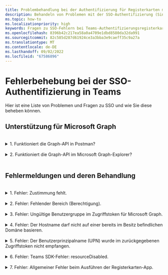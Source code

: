 ```yaml
---
title: Problembehandlung bei der Authentifizierung für Registerkarten mit SSO in Teams
description: Behandeln von Problemen mit der SSO-Authentifizierung (Single Sign-On) in Teams und deren Verwendung in der Registerkarten-App.
ms.topic: how-to
ms.localizationpriority: high
keywords: Fragen zu SSO-Fehlern bei Teams-Authentifizierungsregisterkarten in Microsoft Azure Active Directory (Azure AD)
ms.openlocfilehash: 8396b42c217ea58a0a4709e1dbd8580da32da991
ms.sourcegitcommit: 82c585d287d61924ce3a3bba3e9caeff35c9a27a
ms.translationtype: MT
ms.contentlocale: de-DE
ms.lasthandoff: 09/02/2022
ms.locfileid: "67586896"
---
```

# <a name="troubleshoot-sso-authentication-in-teams"></a>Fehlerbehebung bei der SSO-Authentifizierung in Teams

Hier ist eine Liste von Problemen und Fragen zu SSO und wie Sie diese beheben können.
<br>

## <a name="support-for-microsoft-graph"></a>Unterstützung für Microsoft Graph

<br>
<details>
<summary>1. Funktioniert die Graph-API in Postman?</summary>
<br>
Sie können die Microsoft Graph Postman-Sammlung für den Einstieg in Microsoft Graph-APIs verwenden.

Weitere Informationen finden Sie unter [Verwenden von Postman mit einer Microsoft Graph-API](/graph/use-postman).
</details>
<br>
<details>
<summary>2. Funktioniert die Graph-API im Microsoft Graph-Explorer?</summary>
<br>
Ja, die Graph-API funktioniert im Microsoft Graph-Explorer.

Weitere Informationen finden Sie unter [Graph-API](https://developer.microsoft.com/graph/graph-explorer).

</details>
<br>

## <a name="error-messages-and-how-to-handle-them"></a>Fehlermeldungen und deren Behandlung

<br>
<details>
<summary>1. Fehler: Zustimmung fehlt.</summary>
<br>
Wenn Azure AD eine Anforderung für den Zugriff auf eine Microsoft Graph-Ressource erhält, wird überprüft, ob der Benutzer (oder Mandantenadministrator) seine Zustimmung für diese Ressource erteilt hat. Wenn kein Datensatz für die Zustimmung des Benutzers oder Administrators vorhanden ist, sendet Azure AD eine Fehlermeldung an Ihren Webdienst.

Ihr Code muss dem Client (z. B. im Textkörper einer 403 Forbidden-Antwort) mitteilen, wie der Fehler behandelt werden soll:

- Wenn die Registerkarten-App Microsoft Graph-Bereiche benötigt, für die nur ein Administrator seine Zustimmung geben kann, sollte ihr Code einen Fehler generieren.
- Wenn die einzigen Bereiche, die benötigt werden, vom Benutzer zugewiesen werden können, sollte Ihr Code auf ein alternatives System zur Benutzerauthentifizierung zurückgreifen.

</details>
<br>
<details>
<summary>2. Fehler: Fehlender Bereich (Berechtigung).</summary>
<br>
Dieser Fehler wird nur während der Entwicklung angezeigt.

Um diesen Fehler zu behandeln, sollte Ihr serverseitiger Code eine 403 Forbidden-Antwort an den Client senden. Er sollte den Fehler in der Konsole protokollieren oder in einem Protokoll aufzeichnen.
</details>
<br>
<details>
<summary>3. Fehler: Ungültige Benutzergruppe im Zugriffstoken für Microsoft Graph.</summary>
<br>
Der serverseitige Code sollte eine 403 Forbidden-Antwort an den Client senden, um dem Benutzer eine Nachricht anzuzeigen. Es wird empfohlen, den Fehler auch in der Konsole zu protokollieren oder in einem Protokoll aufzuzeichnen.
</details>
<br>
<details>
<summary>4. Fehler: Der Hostname darf nicht auf einer bereits im Besitz befindlichen Domäne basieren.</summary>
<br>
Sie können diesen Fehler in einem der beiden Szenarien erhalten:

1. Die benutzerdefinierte Domäne wird Azure AD nicht hinzugefügt. Um Azure AD eine benutzerdefinierte Domäne hinzuzufügen und zu registrieren, folgen [Sie dem Hinzufügen eines benutzerdefinierten Domänennamens zum Azure AD-Verfahren](/azure/active-directory/fundamentals/add-custom-domain), und führen Sie dann erneut die Schritte zum [Konfigurieren des Zugriffstokenbereichs](tab-sso-register-aad.md#configure-scope-for-access-token) aus.
1. Sie sind nicht mit Administratoranmeldeinformationen im Microsoft 365-Mandanten angemeldet. Melden Sie sich bei Microsoft 365 als Administrator an.

</details>
<br>
<details>
<summary>5. Fehler: Der Benutzerprinzipalname (UPN) wurde im zurückgegebenen Zugriffstoken nicht empfangen.</summary>
<br>
Sie können UPN als optionalen Anspruch in Azure AD hinzufügen.

Weitere Informationen finden Sie unter [Bereitstellen optionaler Ansprüche für Ihre App](/azure/active-directory/develop/active-directory-optional-claims) und [Zugriffstoken](/azure/active-directory/develop/access-tokens).
</details>
<br>
<details>
<summary>6. Fehler: Teams SDK-Fehler: resourceDisabled.</summary>
<br>
Um diesen Fehler zu vermeiden, stellen Sie sicher, dass die Anwendungs-ID des URI in Azure AD App-Registrierung und in Ihrem Teams-Client ordnungsgemäß konfiguriert ist.

Weitere Informationen zur Anwendungs-ID des URI finden Sie unter [So machen Sie eine API verfügbar](tab-sso-register-aad.md#to-expose-an-api).

</details>
<br>

<details>
<summary>7. Fehler: Allgemeiner Fehler beim Ausführen der Registerkarten-App.</summary>
<br>
Ein allgemeiner Fehler kann angezeigt werden, wenn eine oder mehrere der in Azure AD vorgenommenen App-Konfigurationen falsch sind. Um diesen Fehler zu beheben, überprüfen Sie, ob die in Ihrem Code und Teams-Manifest konfigurierten App-Details den Werten in Azure AD entsprechen.

Die folgende Abbildung zeigt ein Beispiel für die in Azure AD konfigurierten App-Details.

:::image type="content" source="../../../assets/images/authentication/teams-sso-tabs/azure-app-details.png" alt-text="App-Konfigurationswerte in Azure AD":::

Überprüfen Sie, ob die folgenden Werte zwischen Azure AD, clientseitigem Code und dem App-Manifest von Teams übereinstimmen:

- **App-ID**: Die App-ID, die Sie in Azure AD generiert haben, sollte im Code und in der Teams-Manifestdatei identisch sein. Überprüfen Sie, ob die App-ID im Teams-Manifest der **Anwendungs (Client)-ID** in Azure AD entspricht.

- **Geheimer App-Schlüssel**: Der im Back-End Ihrer App konfigurierte App-Schlüssel sollte mit den **Clientanmeldeinformationen** in Azure AD identisch sein.
    Sie sollten auch überprüfen, ob der geheime Clientschlüssel abgelaufen ist.

- **Anwendungs-ID-URI**: Der App-ID-URI im Code und in der Manifestdatei der Teams-App sollte mit dem **Anwendungs-ID-URI** in Azure AD übereinstimmen.

- **App-Berechtigungen**: Überprüfen Sie, ob die Berechtigungen, die Sie im Bereich definiert haben, Ihren App-Anforderungen entsprechen. Wenn ja, überprüfen Sie, ob sie dem Benutzer im Zugriffstoken gewährt wurden.

- **Administratorzustimmung**: Wenn für einen Bereich eine Administratorzustimmung erforderlich ist, überprüfen Sie, ob die Zustimmung für den betreffenden Bereich dem Benutzer erteilt wurde.

Überprüfen Sie außerdem das Zugriffstoken, das an die Registerkarten-App gesendet wurde, um zu überprüfen, ob die folgenden Werte korrekt sind:

- **Zielgruppe (aud):** Überprüfen Sie, ob die App-ID im Token korrekt ist, wie in Azure AD angegeben.
- **Mandanten-ID(tid)**: Überprüfen Sie, ob der im Token erwähnte Mandant korrekt ist.
- **Benutzeridentität (preferred_username)**: Überprüfen Sie, ob die Benutzeridentität dem Benutzernamen in der Anforderung des Zugriffstokens für den Bereich entspricht, auf den der aktuelle Benutzer zugreifen möchte.
- **Bereiche (scp)**: Überprüfen Sie, ob der Bereich, für den das Zugriffstoken angefordert wird, korrekt und wie in Azure AD definiert ist.
- **Azure AD Version 1.0 oder 2.0 (ver)**: Überprüfen Sie, ob die Azure AD-Version korrekt ist.

Sie können [JWT](https://jwt.ms) für die Überprüfung des Tokens verwenden.

</details>
